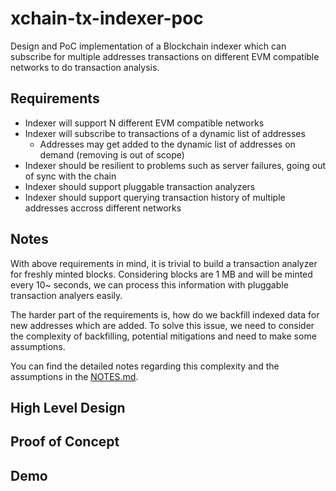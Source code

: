 # xchain-tx-indexer-poc

Design and PoC implementation of a Blockchain indexer which can subscribe for multiple addresses transactions on different EVM compatible networks to do transaction analysis.

## Requirements

- Indexer will support N different EVM compatible networks
- Indexer will subscribe to transactions of a dynamic list of addresses
  - Addresses may get added to the dynamic list of addresses on demand (removing is out of scope)
- Indexer should be resilient to problems such as server failures, going out of sync with the chain
- Indexer should support pluggable transaction analyzers
- Indexer should support querying transaction history of multiple addresses accross different networks

## Notes

With above requirements in mind, it is trivial to build a transaction analyzer for freshly minted blocks. Considering blocks are 1 MB and will be minted every 10~ seconds, we can process this information with pluggable transaction analyers easily.

The harder part of the requirements is, how do we backfill indexed data for new addresses which are added. To solve this issue, we need to consider the complexity of backfilling, potential mitigations and need to make some assumptions.

You can find the detailed notes regarding this complexity and the assumptions in the [NOTES.md](./NOTES.md).

## High Level Design

## Proof of Concept

## Demo
